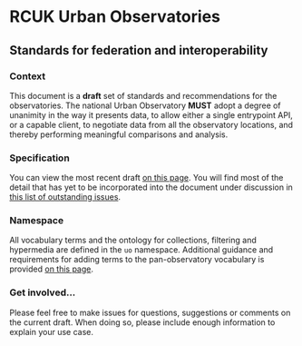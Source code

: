# RCUK Urban Observatories
## Standards for federation and interoperability

### Context

This document is a **draft** set of standards and recommendations for the observatories. The national Urban Observatory **MUST** adopt a degree of unanimity in the way it presents data, to allow either a single entrypoint API, or a capable client, to negotiate data from all the observatory locations, and thereby performing meaningful comparisons and analysis.

### Specification

You can view the most recent draft [on this page](https://urbanobservatory.github.io/standards/).
You will find most of the detail that has yet to be incorporated into the document under discussion in [this list of outstanding issues](https://github.com/urbanobservatory/standards/issues).

### Namespace

All vocabulary terms and the ontology for collections, filtering and hypermedia are defined in the `uo` namespace. Additional guidance and requirements for adding terms to the pan-observatory vocabulary is provided [on this page](docs/latest/ns).

### Get involved...

Please feel free to make issues for questions, suggestions or comments on the current draft. When doing so, please include enough information to explain your use case.

